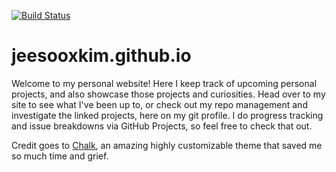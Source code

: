 [![Build Status](https://travis-ci.com/jeesooxkim/jeesooxkim.github.io.svg?branch=master)](https://travis-ci.com/jeesooxkim/jeesooxkim.github.io)
# jeesooxkim.github.io
Welcome to my personal website! Here I keep track of upcoming personal projects, and also showcase those projects and curiosities. Head over to my site to see what I've been up to, or check out my repo management and investigate the linked projects, here on my git profile. I do progress tracking and issue breakdowns via GitHub Projects, so feel free to check that out.

Credit goes to [Chalk](https://github.com/nielsenramon/chalk), an amazing highly customizable theme that saved me so much time and grief.

